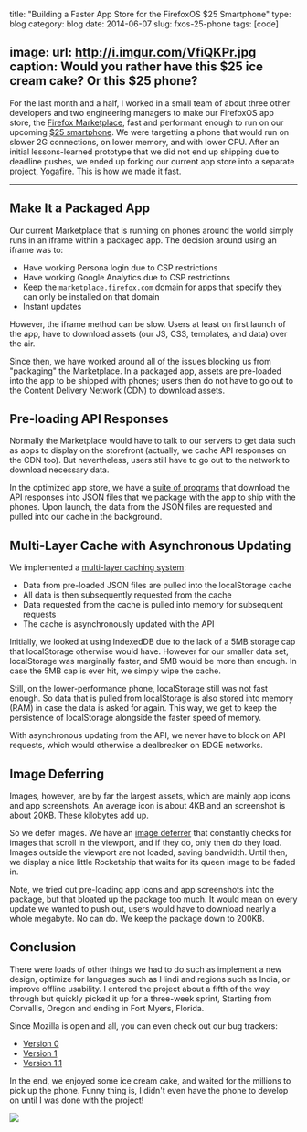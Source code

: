title: "Building a Faster App Store for the FirefoxOS $25 Smartphone"
type: blog
category: blog
date: 2014-06-07
slug: fxos-25-phone
tags: [code]

image:
    url: http://i.imgur.com/VfiQKPr.jpg
    caption: Would you rather have this $25 ice cream cake? Or this $25 phone?
---

For the last month and a half, I worked in a small team of about three other
developers and two engineering managers to make our FirefoxOS app store, the
[Firefox Marketplace](http://marketplace.firefox.com), fast and performant
enough to run on our upcoming [$25
smartphone](http://www.cnet.com/news/with-firefox-os-mozilla-begins-the-25-smartphone-push/).
We were targetting a phone that would run on slower 2G connections, on lower
memory, and with lower CPU. After an initial lessons-learned prototype that we
did not end up shipping due to deadline pushes, we ended up forking our current
app store into a separate project,
[Yogafire](http://github.com/mozilla/yogafire). This is how we made it fast.

---

## Make It a Packaged App

Our current Marketplace that is running on phones around the world simply runs
in an iframe within a packaged app. The decision around using an iframe was to:

- Have working Persona login due to CSP restrictions
- Have working Google Analytics due to CSP restrictions
- Keep the ``marketplace.firefox.com`` domain for apps that specify they can only
  be installed on that domain
- Instant updates

However, the iframe method can be slow. Users at least on first launch of the
app, have to download assets (our JS, CSS, templates, and data) over the air.

Since then, we have worked around all of the issues blocking us from
"packaging" the Marketplace. In a packaged app, assets are pre-loaded into the
app to be shipped with phones; users then do not have to go out to the Content
Delivery Network (CDN) to download assets.

## Pre-loading API Responses

Normally the Marketplace would have to talk to our servers to get data such as
apps to display on the storefront (actually, we cache API responses on the CDN
too). But nevertheless, users still have to go out to the network to download
necessary data.

In the optimized app store, we have a [suite of
programs](https://github.com/mozilla/yogafire/tree/master/lib) that download
the API responses into JSON files that we package with the app to ship with the
phones.  Upon launch, the data from the JSON files are requested and pulled
into our cache in the background.

## Multi-Layer Cache with Asynchronous Updating

We implemented a [multi-layer caching
system](https://github.com/mozilla/yogafire/blob/master/hearth/media/js/db.js):

- Data from pre-loaded JSON files are pulled into the localStorage cache
- All data is then subsequently requested from the cache
- Data requested from the cache is pulled into memory for subsequent requests
- The cache is asynchronously updated with the API

Initially, we looked at using IndexedDB due to the lack of a 5MB storage cap
that localStorage otherwise would have. However for our smaller data set,
localStorage was marginally faster, and 5MB would be more than enough. In case
the 5MB cap is ever hit, we simply wipe the cache.

Still, on the lower-performance phone, localStorage still was not fast enough.
So data that is pulled from localStorage is also stored into memory (RAM) in
case the data is asked for again. This way, we get to keep the persistence of
localStorage alongside the faster speed of memory.

With asynchronous updating from the API, we never have to block on API
requests, which would otherwise a dealbreaker on EDGE networks.

## Image Deferring

Images, however, are by far the largest assets, which are mainly app icons and
app screenshots. An average icon is about 4KB and an screenshot is about 20KB.
These kilobytes add up.

So we defer images. We have an [image
deferrer](https://github.com/mozilla/yogafire/blob/master/hearth/media/js/image-deferrer.js)
that constantly checks for images that scroll in the viewport, and if they do,
only then do they load.  Images outside the viewport are not loaded, saving
bandwidth. Until then, we display a nice little Rocketship that waits for its
queen image to be faded in.

Note, we tried out pre-loading app icons and app screenshots into the package,
but that bloated up the package too much. It would mean on every update we
wanted to push out, users would have to download nearly a whole megabyte. No
can do. We keep the package down to 200KB.

## Conclusion

There were loads of other things we had to do such as implement a new design,
optimize for languages such as Hindi and regions such as India, or improve
offline usability. I entered the project about a fifth of the way through but
quickly picked it up for a three-week sprint, Starting from Corvallis, Oregon
and ending in Fort Myers, Florida.

Since Mozilla is open and all, you can even check out our bug trackers:

- [Version 0](https://bugzilla.mozilla.org/show_bug.cgi?id=998811)
- [Version 1](https://bugzilla.mozilla.org/show_bug.cgi?id=1000301)
- [Version 1.1](https://bugzilla.mozilla.org/show_bug.cgi?id=1011012)

In the end, we enjoyed some ice cream cake, and waited for the millions to
pick up the phone. Funny thing is, I didn't even have the phone to develop
on until I was done with the project!

![](http://i.imgur.com/3NNTjGK.png)
